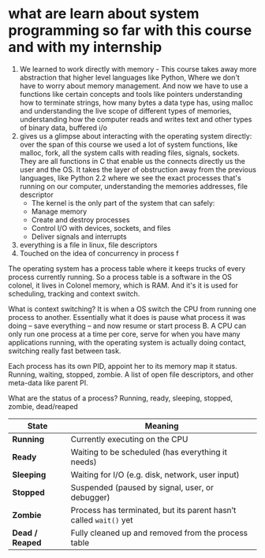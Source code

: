 # what are learn about system programming so far with this course and with my internship
1. We learned to work directly with memory - This course takes away more abstraction that higher level languages like Python, Where we don't have to worry about memory management. And now we have to use a functions like certain concepts and tools like pointers understanding how to terminate strings,  how many bytes a data type has, using malloc and understanding the live scope of different types of memories, understanding how the computer reads and writes text and other types of binary data, buffered i/o
2. gives us a glimpse about interacting with the operating system directly: over the span of this course we used a lot of system functions, like malloc, fork, all the system calls with reading files, signals, sockets. They are all functions in C that enable us the connects directly us the user and the OS. It takes the layer of obstruction away from the previous languages, like Python
    2.2 where we see the exact processes that's running on our computer, understanding the memories addresses, file descriptor 
    - The kernel is the only part of the system that can safely:
    - Manage memory
    - Create and destroy processes
    - Control I/O with devices, sockets, and files
    - Deliver signals and interrupts
3. everything is a file in linux, file descriptors
4. Touched on the idea of concurrency in process f

The operating system has a process table where it keeps trucks of every process currently running. 
So a process table is a software in the OS colonel, it lives in Colonel memory, which is RAM. And it's it is used for scheduling, tracking and context switch.

What is context switching?
It is when a OS switch the CPU from running one process to another. Essentially what it does is pause what process it was doing – save everything – and now resume or start process B.
A CPU can only run one process at a time per core, serve for when you have many applications running, with the operating system is actually doing contact, switching really fast between task.


Each process has its own PID, appoint her to its memory map it status. Running, waiting, stopped, zombie. A list of open file descriptors, and other meta-data like parent PI.

What are the status of a process?
Running, ready, sleeping, stopped, zombie, dead/reaped

| State           | Meaning |
|------------------|---------|
| **Running**      | Currently executing on the CPU |
| **Ready**        | Waiting to be scheduled (has everything it needs) |
| **Sleeping**     | Waiting for I/O (e.g. disk, network, user input) |
| **Stopped**      | Suspended (paused by signal, user, or debugger) |
| **Zombie**       | Process has terminated, but its parent hasn’t called `wait()` yet |
| **Dead / Reaped**| Fully cleaned up and removed from the process table |